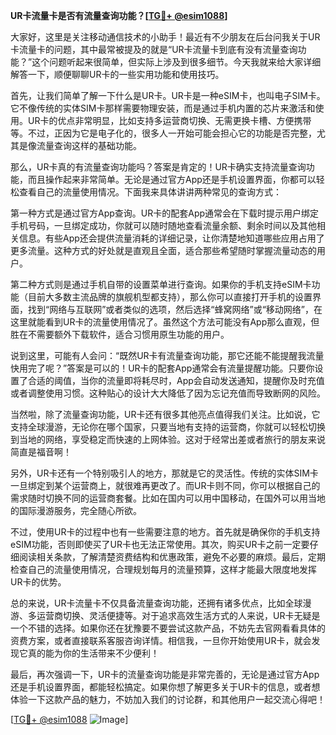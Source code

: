 **UR卡流量卡是否有流量查询功能？[[TG💪+ @esim1088](https://t.me/s/esim1088)]**

大家好，这里是关注移动通信技术的小助手！最近有不少朋友在后台问我关于UR卡流量卡的问题，其中最常被提及的就是“UR卡流量卡到底有没有流量查询功能？”这个问题听起来很简单，但实际上涉及到很多细节。今天我就来给大家详细解答一下，顺便聊聊UR卡的一些实用功能和使用技巧。

首先，让我们简单了解一下什么是UR卡。UR卡是一种eSIM卡，也叫电子SIM卡。它不像传统的实体SIM卡那样需要物理安装，而是通过手机内置的芯片来激活和使用。UR卡的优点非常明显，比如支持多运营商切换、无需更换卡槽、方便携带等。不过，正因为它是电子化的，很多人一开始可能会担心它的功能是否完整，尤其是像流量查询这样的基础功能。

那么，UR卡真的有流量查询功能吗？答案是肯定的！UR卡确实支持流量查询功能，而且操作起来非常简单。无论是通过官方App还是手机设置界面，你都可以轻松查看自己的流量使用情况。下面我来具体讲讲两种常见的查询方式：

第一种方式是通过官方App查询。UR卡的配套App通常会在下载时提示用户绑定手机号码，一旦绑定成功，你就可以随时随地查看流量余额、剩余时间以及其他相关信息。有些App还会提供流量消耗的详细记录，让你清楚地知道哪些应用占用了更多流量。这种方式的好处就是直观且全面，适合那些希望随时掌握流量动态的用户。

第二种方式则是通过手机自带的设置菜单进行查询。如果你的手机支持eSIM卡功能（目前大多数主流品牌的旗舰机型都支持），那么你可以直接打开手机的设置界面，找到“网络与互联网”或者类似的选项，然后选择“蜂窝网络”或“移动网络”，在这里就能看到UR卡的流量使用情况了。虽然这个方法可能没有App那么直观，但胜在不需要额外下载软件，适合习惯用原生功能的用户。

说到这里，可能有人会问：“既然UR卡有流量查询功能，那它还能不能提醒我流量快用完了呢？”答案是可以的！UR卡的配套App通常会有流量提醒功能。只要你设置了合适的阈值，当你的流量即将耗尽时，App会自动发送通知，提醒你及时充值或者调整使用习惯。这种贴心的设计大大降低了因为忘记充值而导致断网的风险。

当然啦，除了流量查询功能，UR卡还有很多其他亮点值得我们关注。比如说，它支持全球漫游，无论你在哪个国家，只要当地有支持的运营商，你就可以轻松切换到当地的网络，享受稳定而快速的上网体验。这对于经常出差或者旅行的朋友来说简直是福音啊！

另外，UR卡还有一个特别吸引人的地方，那就是它的灵活性。传统的实体SIM卡一旦绑定到某个运营商上，就很难再更改了。而UR卡则不同，你可以根据自己的需求随时切换不同的运营商套餐。比如在国内可以用中国移动，在国外可以用当地的国际漫游服务，完全随心所欲。

不过，使用UR卡的过程中也有一些需要注意的地方。首先就是确保你的手机支持eSIM功能，否则即使买了UR卡也无法正常使用。其次，购买UR卡之前一定要仔细阅读相关条款，了解清楚资费结构和优惠政策，避免不必要的麻烦。最后，定期检查自己的流量使用情况，合理规划每月的流量预算，这样才能最大限度地发挥UR卡的优势。

总的来说，UR卡流量卡不仅具备流量查询功能，还拥有诸多优点，比如全球漫游、多运营商切换、灵活便捷等。对于追求高效生活方式的人来说，UR卡无疑是一个不错的选择。如果你还在犹豫要不要尝试这款产品，不妨先去官网看看具体的资费方案，或者直接联系客服咨询详情。相信我，一旦你开始使用UR卡，就会发现它真的能为你的生活带来不少便利！

最后，再次强调一下，UR卡的流量查询功能是非常完善的，无论是通过官方App还是手机设置界面，都能轻松搞定。如果你想了解更多关于UR卡的信息，或者想体验一下这款产品的魅力，不妨加入我们的讨论群，和其他用户一起交流心得吧！

[[TG💪+ @esim1088](https://t.me/s/esim1088) ![Image](https://i.postimg.cc/4NQfJmqS/Snipaste-2025-05-13-00-14-12.png)]